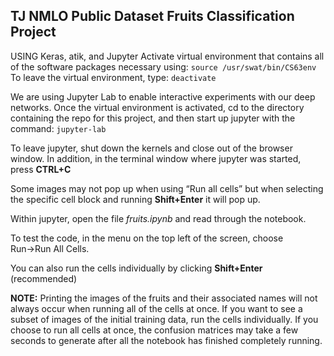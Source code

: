 ## TJ NMLO Public Dataset Fruits Classification Project

USING Keras, atik, and Jupyter
Activate virtual environment that contains all of the software packages necessary using: `source /usr/swat/bin/CS63env`
    To leave the virtual environment, type: `deactivate`

We are using Jupyter Lab to enable interactive experiments with our deep networks. Once the virtual environment is activated, cd to the directory containing the repo for this project, and then start up jupyter with the command: `jupyter-lab`

To leave jupyter, shut down the kernels and close out of the browser window. In addition, in the terminal window where jupyter was started, press __CTRL+C__

Some images may not pop up when using “Run all cells” but when selecting the specific cell block and running __Shift+Enter__ it will pop up.

Within jupyter, open the file _fruits.ipynb_ and read through the notebook.

To test the code, in the menu on the top left of the screen, choose Run→Run All Cells. 

You can also run the cells individually by clicking __Shift+Enter__ (recommended)

__NOTE:__ 
Printing the images of the fruits and their associated names will not always occur when running all of the cells at once. If you want to see a subset of images of the initial training data, run the cells individually. 
If you choose to run all cells at once, the confusion matrices may take a few seconds to generate after all the notebook has finished completely running. 

